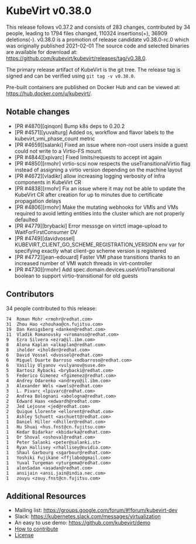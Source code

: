 KubeVirt v0.38.0
================

This release follows v0.37.2 and consists of 283 changes, contributed by 34 people, leading to 1794 files changed, 110324 insertions(+), 36909 deletions(-).
v0.38.0 is a promotion of release candidate v0.38.0-rc.0 which was originally published 2021-02-01
The source code and selected binaries are available for download at: https://github.com/kubevirt/kubevirt/releases/tag/v0.38.0.

The primary release artifact of KubeVirt is the git tree. The release tag is
signed and can be verified using `git tag -v v0.38.0`.

Pre-built containers are published on Docker Hub and can be viewed at: <https://hub.docker.com/u/kubevirt/>.

Notable changes
---------------

- [PR #4870][qinqon] Bump k8s deps to 0.20.2
- [PR #4571][yuvalturg] Added os, workflow and flavor labels to the kubevirt_vmi_phase_count metric
- [PR #4659][salanki] Fixed an issue where non-root users inside a guest could not write to a Virtio-FS mount.
- [PR #4844][xpivarc] Fixed limits/requests to accept int again
- [PR #4850][rmohr] virtio-scsi now respects the useTransitionalVirtio flag instead of assigning a virtio version depending on the machine layout
- [PR #4672][vladikr] allow increasing logging verbosity of infra components in KubeVirt CR
- [PR #4838][rmohr] Fix an issue where it may not be able to update the KubeVirt CR after creation for up to minutes due to certificate propagation delays
- [PR #4806][rmohr] Make the mutating webhooks for VMIs and VMs  required to avoid letting entities into the cluster which are not properly defaulted
- [PR #4779][brybacki] Error messsge on virtctl image-upload to WaitForFirstConsumer DV
- [PR #4749][davidvossel] KUBEVIRT_CLIENT_GO_SCHEME_REGISTRATION_VERSION env var for specifying exactly what client-go scheme version is registered
- [PR #4772][jean-edouard] Faster VMI phase transitions thanks to an increased number of VMI watch threads in virt-controller
- [PR #4730][rmohr] Add spec.domain.devices.useVirtioTransitional boolean to support virtio-transitional for old guests

Contributors
------------
34 people contributed to this release:

```
74	Roman Mohr <rmohr@redhat.com>
31	Zhou Hao <zhouhao@cn.fujitsu.com>
19	Dan Kenigsberg <danken@redhat.com>
11	Vladik Romanovsky <vromanso@redhat.com>
9	Ezra Silvera <ezra@il.ibm.com>
8	Alona Kaplan <alkaplan@redhat.com>
8	iholder <iholder@redhat.com>
6	David Vossel <dvossel@redhat.com>
6	Miguel Duarte Barroso <mdbarroso@redhat.com>
6	Vasiliy Ulyanov <vulyanov@suse.de>
5	Bartosz Rybacki <brybacki@redhat.com>
5	Federico Gimenez <fgimenez@redhat.com>
4	Andrey Odarenko <andreyo@il.ibm.com>
3	Alexander Wels <awels@redhat.com>
3	L. Pivarc <lpivarc@redhat.com>
2	Andrea Bolognani <abologna@redhat.com>
2	Edward Haas <edwardh@redhat.com>
2	Jed Lejosne <jed@redhat.com>
2	Quique Llorente <ellorent@redhat.com>
1	Ashley Schuett <aschuett@redhat.com>
1	Daniel Hiller <dhiller@redhat.com>
1	Hu Shuai <hus.fnst@cn.fujitsu.com>
1	Kedar Bidarkar <kbidarka@redhat.com>
1	Or Shoval <oshoval@redhat.com>
1	Peter Salanki <peter@salanki.st>
1	Ryan Hallisey <rhallisey@nvidia.com>
1	Shaul Garbourg <sgarbour@redhat.com>
1	Yoshiki Fujikane <ffjlabo@gmail.com>
1	Yuval Turgeman <yturgema@redhat.com>
1	alonSadan <asadan@redhat.com>
1	ansijain <ansi.jain@india.nec.com>
1	zouyu <zouy.fnst@cn.fujitsu.com>
```

Additional Resources
--------------------

- Mailing list: <https://groups.google.com/forum/#!forum/kubevirt-dev>
- Slack: <https://kubernetes.slack.com/messages/virtualization>
- An easy to use demo: <https://github.com/kubevirt/demo>
- [How to contribute][contributing]
- [License][license]

[contributing]: https://github.com/kubevirt/kubevirt/blob/master/CONTRIBUTING.md
[license]: https://github.com/kubevirt/kubevirt/blob/master/LICENSE

